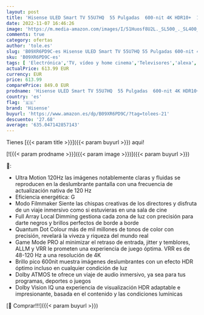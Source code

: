 ```yaml
---
layout: post
title: 'Hisense ULED Smart TV 55U7HQ  55 Pulgadas  600-nit 4K HDR10+  120 Hz  Dolby Vision IQ  Disney+  Freeview Play  Alexa Built-in  HDMI 2.1  Modo Filmmaker  Certificado Freesync  Nuevo 2022   Black'
date: 2022-11-07 16:46:26
image: 'https://m.media-amazon.com/images/I/51Huosf8U2L._SL500_._SL400_.jpg'
comments: true
category: ofertas
author: 'tole.es'
slug: 'B09XR6PD9C-es Hisense ULED Smart TV 55U7HQ 55 Pulgadas 600-nit 4K HDR10+...'
sku: 'B09XR6PD9C-es'
tags: [ 'Electrónica','TV, vídeo y home cinema','Televisores','alexa','hisense','🇪🇸', ]
actualPrice: 613.99 EUR
currency: EUR
price: 613.99
comparePrice: 849.0 EUR
prodname: 'Hisense ULED Smart TV 55U7HQ  55 Pulgadas  600-nit 4K HDR10+  120 Hz  Dolby Vision IQ  Disney+  Freeview Play  Alexa Built-in  HDMI 2.1  Modo Filmmaker  Certificado Freesync  Nuevo 2022   Black'
country: 'es'
flag: '🇪🇸'
brand: 'Hisense'
buyurl: 'https://www.amazon.es/dp/B09XR6PD9C/?tag=tolees-21'
descuento: '27.68'
average: '635.047142857143'
---
```


Tienes [{{< param title >}}]({{< param buyurl >}}) aqui!

[![{{< param prodname >}}]({{< param image >}})]({{< param buyurl >}})

🔎:

- Ultra Motion 120Hz las imágenes notablemente claras y fluidas se reproducen en la deslumbrante pantalla con una frecuencia de actualización nativa de 120 Hz
- Eficiencia energética: G
- Modo Filmmaker Siente las chispas creativas de los directores y disfruta de un viaje inmersivo como si estuvieras en una sala de cine
- Full Array Local Dimming gestiona cada zona de luz con precisión para darte negros y brillos perfectos de borde a borde
- Quantum Dot Colour más de mil millones de tonos de color con precisión, revelará la viveza y riqueza del mundo real
- Game Mode PRO al minimizar el retraso de entrada, jitter y temblores, ALLM y VRR le prometen una experiencia de juego óptima. VRR es de 48-120 Hz a una resolución de 4K
- Brillo pico 600nit muestra imágenes deslumbrantes con un efecto HDR óptimo incluso en cualquier condición de luz
- Dolby ATMOS te ofrece un viaje de audio inmersivo, ya sea para tus programas, deportes o juegos
- Dolby Vision IQ una experiencia de visualización HDR adaptable e impresionante, basada en el contenido y las condiciones lumínicas

[🛒 Comprar!!!]({{< param buyurl >}})
